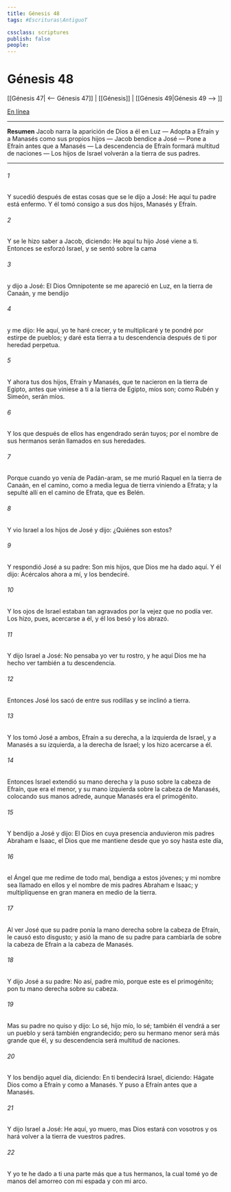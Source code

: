 ```yaml
---
title: Génesis 48
tags: #Escrituras\AntiguoT

cssclass: scriptures
publish: false
people:
---
```


# Génesis 48
[[Génesis 47| <-- Génesis 47]] | [[Génesis]] | [[Génesis 49|Génesis 49 --> ]]

[En línea](https://churchofjesuschrist.org/study/scriptures/ot/gen/48?lang=spa)

---
__Resumen__
Jacob narra la aparición de Dios a él en Luz — Adopta a Efraín y a Manasés como sus propios hijos — Jacob bendice a José — Pone a Efraín antes que a Manasés — La descendencia de Efraín formará multitud de naciones — Los hijos de Israel volverán a la tierra de sus padres.

---
###### 1 
Y sucedió después de estas cosas que se le dijo a José: He aquí tu padre está enfermo. Y él tomó consigo a sus dos hijos, Manasés y Efraín.

###### 2 
Y se le hizo saber a Jacob, diciendo: He aquí tu hijo José viene a ti. Entonces se esforzó Israel, y se sentó sobre la cama

###### 3 
y dijo a José: El Dios Omnipotente se me apareció en Luz, en la tierra de Canaán, y me bendijo

###### 4 
y me dijo: He aquí, yo te haré crecer, y te multiplicaré y te pondré por estirpe de pueblos; y daré esta tierra a tu descendencia después de ti por heredad perpetua.

###### 5 
Y ahora tus dos hijos, Efraín y Manasés, que te nacieron en la tierra de Egipto, antes que viniese a ti a la tierra de Egipto, míos son; como Rubén y Simeón, serán míos.

###### 6 
Y los que después de ellos has engendrado serán tuyos; por el nombre de sus hermanos serán llamados en sus heredades.

###### 7 
Porque cuando yo venía de Padán-aram, se me murió Raquel en la tierra de Canaán, en el camino, como a media legua de tierra viniendo a Efrata; y la sepulté allí en el camino de Efrata, que es Belén.

###### 8 
Y vio Israel a los hijos de José y dijo: ¿Quiénes son estos?

###### 9 
Y respondió José a su padre: Son mis hijos, que Dios me ha dado aquí. Y él dijo: Acércalos ahora a mí, y los bendeciré.

###### 10 
Y los ojos de Israel estaban tan agravados por la vejez que no podía ver. Los hizo, pues, acercarse a él, y él los besó y los abrazó.

###### 11 
Y dijo Israel a José: No pensaba yo ver tu rostro, y he aquí Dios me ha hecho ver también a tu descendencia.

###### 12 
Entonces José los sacó de entre sus rodillas y se inclinó a tierra.

###### 13 
Y los tomó José a ambos, Efraín a su derecha, a la izquierda de Israel, y a Manasés a su izquierda, a la derecha de Israel; y los hizo acercarse a él.

###### 14 
Entonces Israel extendió su mano derecha y la puso sobre la cabeza de Efraín, que era el menor, y su mano izquierda sobre la cabeza de Manasés, colocando  sus manos adrede, aunque Manasés era el primogénito.

###### 15 
Y bendijo a José y dijo: El Dios en cuya presencia anduvieron mis padres Abraham e Isaac, el Dios que me mantiene desde que yo soy hasta este día,

###### 16 
el Ángel que me redime de todo mal, bendiga a estos jóvenes; y mi nombre sea llamado en ellos y el nombre de mis padres Abraham e Isaac; y multiplíquense en gran manera en medio de la tierra.

###### 17 
Al ver José que su padre ponía la mano derecha sobre la cabeza de Efraín, le causó esto disgusto; y asió la mano de su padre para cambiarla de sobre la cabeza de Efraín a la cabeza de Manasés.

###### 18 
Y dijo José a su padre: No así, padre mío, porque este es el primogénito; pon tu mano derecha sobre su cabeza.

###### 19 
Mas su padre no quiso y dijo: Lo sé, hijo mío, lo sé; también él vendrá a ser un pueblo y será también engrandecido; pero su hermano menor será más grande que él, y su descendencia será multitud de naciones.

###### 20 
Y los bendijo aquel día, diciendo: En ti bendecirá Israel, diciendo: Hágate Dios como a Efraín y como a Manasés. Y puso a Efraín antes que a Manasés.

###### 21 
Y dijo Israel a José: He aquí, yo muero, mas Dios estará con vosotros y os hará volver a la tierra de vuestros padres.

###### 22 
Y yo te he dado a ti una parte más que a tus hermanos, la cual tomé yo de manos del amorreo con mi espada y con mi arco.

